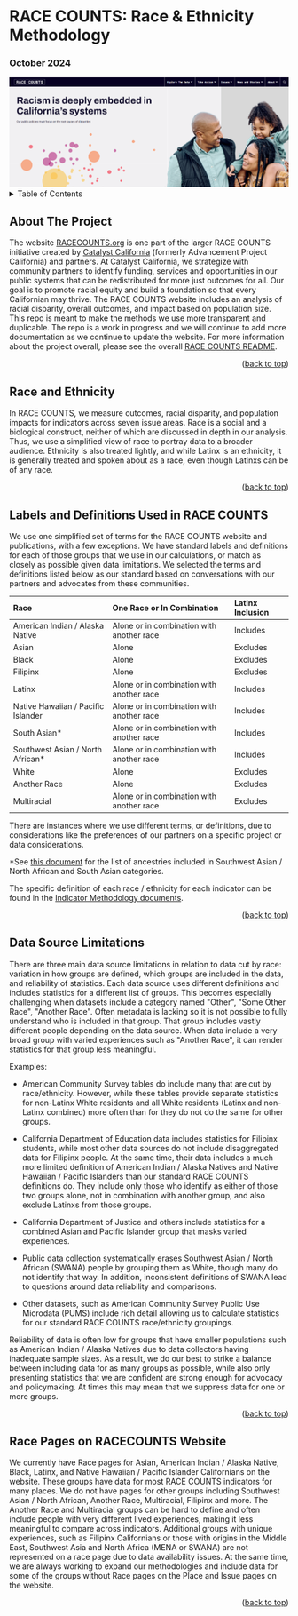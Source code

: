 # RACE COUNTS: Race & Ethnicity Methodology
### October 2024

<base target="_blank">


<img src="https://github.com/catalystcalifornia/RaceCounts/blob/main/images/rc_homepage.PNG" alt="RACE COUNTS Homepage">




<details>
  <summary>Table of Contents</summary>
  <ol>
    <li>
      <a href="#about-the-project">About The Project</a></li>
    <li><a href="#race-and-ethnicity">Race and Ethnicity</a></li>
    <li><a href="#labels-and-definitions-used-in-race-counts">Labels and Definitions Used in RACE COUNTS</a></li>
    <li><a href="#data-source-limitations">Data Source Limitations</a></li>
    <li><a href="#race-pages-on-racecounts-website">Race Pages on RACECOUNTS Website</a></li>
  </ol>
</details>


## About The Project

The website [RACECOUNTS.org](https://www.racecounts.org) is one part of the larger RACE COUNTS initiative created by [Catalyst California](https://www.catalystcalifornia.org/) (formerly Advancement Project California) and partners. At Catalyst California, we strategize with community partners to identify funding, services and opportunities in our public systems that can be redistributed for more just outcomes for all. Our goal is to promote racial equity and build a foundation so that every Californian may thrive. The RACE COUNTS website includes an analysis of racial disparity, overall outcomes, and impact based on population size. This repo is meant to make the methods we use more transparent and duplicable. The repo is a work in progress and we will continue to add more documentation as we continue to update the website. For more information about the project overall, please see the overall [RACE COUNTS README](https://github.com/catalystcalifornia/RaceCounts/blob/main/README.md).

<p align="right">(<a href="#top">back to top</a>)</p>


## Race and Ethnicity

In RACE COUNTS, we measure outcomes, racial disparity, and population impacts for indicators across seven issue areas. Race is a social and a biological construct, neither of which are discussed in depth in our analysis. Thus, we use a simplified view of race to portray data to a broader audience. Ethnicity is also treated lightly, and while Latinx is an ethnicity, it is generally treated and spoken about as a race, even though Latinxs can be of any race. 

<p align="right">(<a href="#top">back to top</a>)</p>


## Labels and Definitions Used in RACE COUNTS

We use one simplified set of terms for the RACE COUNTS website and publications, with a few exceptions. We have standard labels and definitions for each of those groups that we use in our calculations, or match as closely as possible given data limitations. We selected the terms and definitions listed below as our standard based on conversations with our partners and advocates from these communities.

| Race  | One Race or In Combination | Latinx Inclusion |
| :---------- | :------------ | :-------- |
| American Indian / Alaska Native | Alone or in combination with another race  | Includes |
| Asian | Alone | Excludes |
| Black | Alone | Excludes |
| Filipinx | Alone | Excludes |
| Latinx | Alone or in combination with another race  | Includes |
| Native Hawaiian / Pacific Islander | Alone or in combination with another race  | Includes |
| South Asian* | Alone or in combination with another race  | Includes |
| Southwest Asian / North African* | Alone or in combination with another race  | Includes |
| White | Alone | Excludes |
| Another Race | Alone | Excludes |
| Multiracial | Alone or in combination with another race  | Excludes |

There are instances where we use different terms, or definitions, due to considerations like the preferences of our partners on a specific project or data considerations.

*See [this document](https://github.com/catalystcalifornia/RaceCounts/blob/main/Methodology/SWANA_SoAsian_Ancestry.xlsx) for the list of ancestries included in Southwest Asian / North African and South Asian categories.

The specific definition of each race / ethnicity for each indicator can be found in the [Indicator Methodology documents](https://github.com/catalystcalifornia/RaceCounts/tree/main/Methodology).

<p align="right">(<a href="#top">back to top</a>)</p>


## Data Source Limitations

There are three main data source limitations in relation to data cut by race: variation in how groups are defined, which groups are included in the data, and reliability of statistics. Each data source uses different definitions and includes statistics for a different list of groups. This becomes especially challenging when datasets include a category named "Other", "Some Other Race", "Another Race". Often metadata is lacking so it is not possible to fully understand who is included in that group. That group includes vastly different people depending on the data source. When data include a very broad group with varied experiences such as "Another Race", it can render statistics for that group less meaningful. 

Examples:
* American Community Survey tables do include many that are cut by race/ethnicity. However, while these tables provide separate statistics for non-Latinx White residents and all White residents (Latinx and non-Latinx combined) more often than for they do not do the same for other groups.

* California Department of Education data includes statistics for Filipinx students, while most other data sources do not include disaggregated data for Filipinx people. At the same time, their data includes a much more limited definition of American Indian / Alaska Natives and Native Hawaiian / Pacific Islanders than our standard RACE COUNTS definitions do. They include only those who identify as either of those two groups alone, not in combination with another group, and also exclude Latinxs from those groups.

* California Department of Justice and others include statistics for a combined Asian and Pacific Islander group that masks varied experiences.

* Public data collection systematically erases Southwest Asian / North African (SWANA) people by grouping them as White, though many do not identify that way. In addition, inconsistent definitions of SWANA lead to questions around data reliability and comparisons.

* Other datasets, such as American Community Survey Public Use Microdata (PUMS) include rich detail allowing us to calculate statistics for our standard RACE COUNTS race/ethnicity groupings.

Reliability of data is often low for groups that have smaller populations such as American Indian / Alaska Natives due to data collectors having inadequate sample sizes. As a result, we do our best to strike a balance between including data for as many groups as possible, while also only presenting statistics that we are confident are strong enough for advocacy and policymaking. At times this may mean that we suppress data for one or more groups.

<p align="right">(<a href="#top">back to top</a>)</p>


## Race Pages on RACECOUNTS Website
We currently have Race pages for Asian, American Indian / Alaska Native, Black, Latinx, and Native Hawaiian / Pacific Islander Californians on the website. These groups have data for most RACE COUNTS indicators for many places. We do not have pages for other groups including Southwest Asian / North African, Another Race, Multiracial, Filipinx and more. The Another Race and Multiracial groups can be hard to define and often include people with very different lived experiences, making it less meaningful to compare across indicators. Additional groups with unique experiences, such as Filipinx Californians or those with origins in the Middle East, Southwest Asia and North Africa (MENA or SWANA) are not represented on a race page due to data availability issues. At the same time, we are always working to expand our methodologies and include data for some of the groups without Race pages on the Place and Issue pages on the website.

<p align="right">(<a href="#top">back to top</a>)</p>


